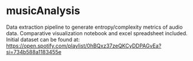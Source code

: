 # musicAnalysis

Data extraction pipeline to generate entropy/complexity metrics of audio data. Comparative visualization notebook and excel spreadsheet included. 
Initial dataset can be found at: https://open.spotify.com/playlist/0hBQxz37zeQKCyDDPAGvEa?si=734b588a1183455e
